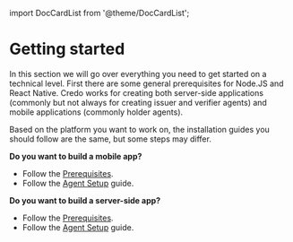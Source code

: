 import DocCardList from '@theme/DocCardList';

# Getting started

In this section we will go over everything you need to get started on a technical level. First there are some general prerequisites for Node.JS and React Native. Credo works for creating both server-side applications (commonly but not always for creating issuer and verifier agents) and mobile applications (commonly holder agents).

Based on the platform you want to work on, the installation guides you should follow are the same, but some steps may differ.

**Do you want to build a mobile app?**

- Follow the [Prerequisites](./prerequisites.md).
- Follow the [Agent Setup](./set-up) guide.

**Do you want to build a server-side app?**

- Follow the [Prerequisites](./prerequisites.md).
- Follow the [Agent Setup](./set-up) guide.

<DocCardList  />

